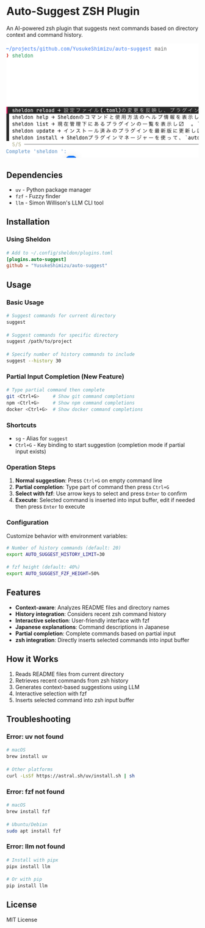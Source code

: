 # Auto-Suggest ZSH Plugin

An AI-powered zsh plugin that suggests next commands based on directory context and command history.

![Sample Usage](./sample.png)

## Dependencies

- `uv` - Python package manager
- `fzf` - Fuzzy finder
- `llm` - Simon Willison's LLM CLI tool

## Installation

### Using Sheldon

```toml
# Add to ~/.config/sheldon/plugins.toml
[plugins.auto-suggest]
github = "YusukeShimizu/auto-suggest"
```

## Usage

### Basic Usage

```bash
# Suggest commands for current directory
suggest

# Suggest commands for specific directory
suggest /path/to/project

# Specify number of history commands to include
suggest --history 30
```

### Partial Input Completion (New Feature)

```bash
# Type partial command then complete
git <Ctrl+G>     # Show git command completions
npm <Ctrl+G>     # Show npm command completions
docker <Ctrl+G>  # Show docker command completions
```

### Shortcuts

- `sg` - Alias for `suggest`
- `Ctrl+G` - Key binding to start suggestion (completion mode if partial input exists)

### Operation Steps

1. **Normal suggestion**: Press `Ctrl+G` on empty command line
2. **Partial completion**: Type part of command then press `Ctrl+G`
3. **Select with fzf**: Use arrow keys to select and press `Enter` to confirm
4. **Execute**: Selected command is inserted into input buffer, edit if needed then press `Enter` to execute

### Configuration

Customize behavior with environment variables:

```bash
# Number of history commands (default: 20)
export AUTO_SUGGEST_HISTORY_LIMIT=30

# fzf height (default: 40%)
export AUTO_SUGGEST_FZF_HEIGHT=50%
```

## Features

- **Context-aware**: Analyzes README files and directory names
- **History integration**: Considers recent zsh command history
- **Interactive selection**: User-friendly interface with fzf
- **Japanese explanations**: Command descriptions in Japanese
- **Partial completion**: Complete commands based on partial input
- **zsh integration**: Directly inserts selected commands into input buffer

## How it Works

1. Reads README files from current directory
2. Retrieves recent commands from zsh history
3. Generates context-based suggestions using LLM
4. Interactive selection with fzf
5. Inserts selected command into zsh input buffer

## Troubleshooting

### Error: uv not found
```bash
# macOS
brew install uv

# Other platforms
curl -LsSf https://astral.sh/uv/install.sh | sh
```

### Error: fzf not found
```bash
# macOS
brew install fzf

# Ubuntu/Debian
sudo apt install fzf
```

### Error: llm not found
```bash
# Install with pipx
pipx install llm

# Or with pip
pip install llm
```

## License

MIT License